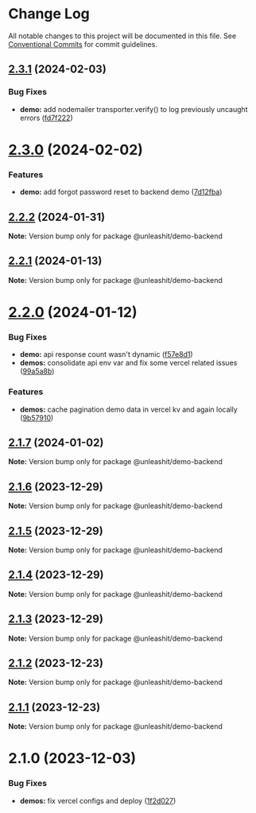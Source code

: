 # Change Log

All notable changes to this project will be documented in this file.
See [Conventional Commits](https://conventionalcommits.org) for commit guidelines.

## [2.3.1](https://github.com/unleashit/npm-library/compare/@unleashit/demo-backend@2.3.0...@unleashit/demo-backend@2.3.1) (2024-02-03)

### Bug Fixes

* **demo:** add nodemailer transporter.verify() to log previously uncaught errors ([fd7f222](https://github.com/unleashit/npm-library/commit/fd7f2223cdd6329439505c9ba8874e1813bd6469))

# [2.3.0](https://github.com/unleashit/npm-library/compare/@unleashit/demo-backend@2.2.2...@unleashit/demo-backend@2.3.0) (2024-02-02)

### Features

* **demo:** add forgot password reset to backend demo ([7d12fba](https://github.com/unleashit/npm-library/commit/7d12fba1b8a848e8c9570a1f2a5015615992ceaf))

## [2.2.2](https://github.com/unleashit/npm-library/compare/@unleashit/demo-backend@2.2.0...@unleashit/demo-backend@2.2.2) (2024-01-31)

**Note:** Version bump only for package @unleashit/demo-backend

## [2.2.1](https://github.com/unleashit/npm-library/compare/@unleashit/demo-backend@2.2.0...@unleashit/demo-backend@2.2.1) (2024-01-13)

**Note:** Version bump only for package @unleashit/demo-backend

# [2.2.0](https://github.com/unleashit/npm-library/compare/@unleashit/demo-backend@2.1.7...@unleashit/demo-backend@2.2.0) (2024-01-12)

### Bug Fixes

* **demo:** api response count wasn't dynamic ([f57e8d1](https://github.com/unleashit/npm-library/commit/f57e8d1cf17c13a499d00373c15538cb8df4f96b))
* **demos:** consolidate api env var and fix some vercel related issues ([99a5a8b](https://github.com/unleashit/npm-library/commit/99a5a8b373e484f715fc0178b289db12d22dbc44))

### Features

* **demos:** cache pagination demo data in vercel kv and again locally ([9b57910](https://github.com/unleashit/npm-library/commit/9b579101337b1c543c3553b9f800102572af0989))

## [2.1.7](https://github.com/unleashit/npm-library/compare/@unleashit/demo-backend@2.1.6...@unleashit/demo-backend@2.1.7) (2024-01-02)

**Note:** Version bump only for package @unleashit/demo-backend

## [2.1.6](https://github.com/unleashit/npm-library/compare/@unleashit/demo-backend@2.1.5...@unleashit/demo-backend@2.1.6) (2023-12-29)

**Note:** Version bump only for package @unleashit/demo-backend

## [2.1.5](https://github.com/unleashit/npm-library/compare/@unleashit/demo-backend@2.1.4...@unleashit/demo-backend@2.1.5) (2023-12-29)

**Note:** Version bump only for package @unleashit/demo-backend

## [2.1.4](https://github.com/unleashit/npm-library/compare/@unleashit/demo-backend@2.1.2...@unleashit/demo-backend@2.1.4) (2023-12-29)

**Note:** Version bump only for package @unleashit/demo-backend

## [2.1.3](https://github.com/unleashit/npm-library/compare/@unleashit/demo-backend@2.1.2...@unleashit/demo-backend@2.1.3) (2023-12-29)

**Note:** Version bump only for package @unleashit/demo-backend

## [2.1.2](https://github.com/unleashit/npm-library/compare/@unleashit/demo-backend@2.1.1...@unleashit/demo-backend@2.1.2) (2023-12-23)

**Note:** Version bump only for package @unleashit/demo-backend

## [2.1.1](https://github.com/unleashit/npm-library/compare/@unleashit/demo-backend@2.1.0...@unleashit/demo-backend@2.1.1) (2023-12-23)

**Note:** Version bump only for package @unleashit/demo-backend

# 2.1.0 (2023-12-03)

### Bug Fixes

* **demos:** fix vercel configs and deploy ([1f2d027](https://github.com/unleashit/npm-library/commit/1f2d0278b603f33d499ae34b52884efc0698e4d7))

